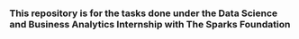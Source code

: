 ### This repository is for the tasks done under the Data Science and Business Analytics Internship with The Sparks Foundation
